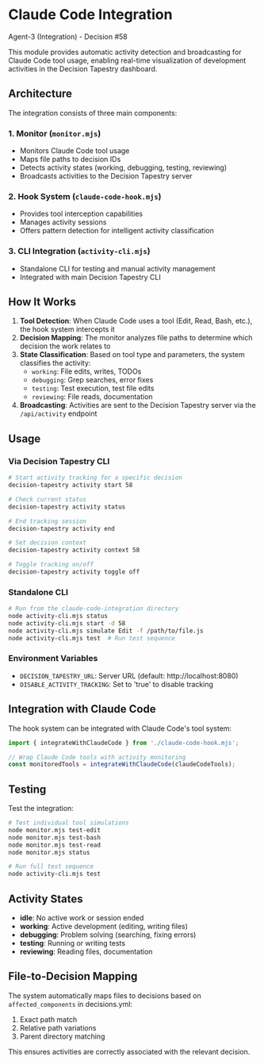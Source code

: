 # Claude Code Integration

Agent-3 (Integration) - Decision #58

This module provides automatic activity detection and broadcasting for Claude Code tool usage, enabling real-time visualization of development activities in the Decision Tapestry dashboard.

## Architecture

The integration consists of three main components:

### 1. Monitor (`monitor.mjs`)
- Monitors Claude Code tool usage
- Maps file paths to decision IDs
- Detects activity states (working, debugging, testing, reviewing)
- Broadcasts activities to the Decision Tapestry server

### 2. Hook System (`claude-code-hook.mjs`)
- Provides tool interception capabilities
- Manages activity sessions
- Offers pattern detection for intelligent activity classification

### 3. CLI Integration (`activity-cli.mjs`)
- Standalone CLI for testing and manual activity management
- Integrated with main Decision Tapestry CLI

## How It Works

1. **Tool Detection**: When Claude Code uses a tool (Edit, Read, Bash, etc.), the hook system intercepts it
2. **Decision Mapping**: The monitor analyzes file paths to determine which decision the work relates to
3. **State Classification**: Based on tool type and parameters, the system classifies the activity:
   - `working`: File edits, writes, TODOs
   - `debugging`: Grep searches, error fixes
   - `testing`: Test execution, test file edits
   - `reviewing`: File reads, documentation
4. **Broadcasting**: Activities are sent to the Decision Tapestry server via the `/api/activity` endpoint

## Usage

### Via Decision Tapestry CLI

```bash
# Start activity tracking for a specific decision
decision-tapestry activity start 58

# Check current status
decision-tapestry activity status

# End tracking session
decision-tapestry activity end

# Set decision context
decision-tapestry activity context 58

# Toggle tracking on/off
decision-tapestry activity toggle off
```

### Standalone CLI

```bash
# Run from the claude-code-integration directory
node activity-cli.mjs status
node activity-cli.mjs start -d 58
node activity-cli.mjs simulate Edit -f /path/to/file.js
node activity-cli.mjs test  # Run test sequence
```

### Environment Variables

- `DECISION_TAPESTRY_URL`: Server URL (default: http://localhost:8080)
- `DISABLE_ACTIVITY_TRACKING`: Set to 'true' to disable tracking

## Integration with Claude Code

The hook system can be integrated with Claude Code's tool system:

```javascript
import { integrateWithClaudeCode } from './claude-code-hook.mjs';

// Wrap Claude Code tools with activity monitoring
const monitoredTools = integrateWithClaudeCode(claudeCodeTools);
```

## Testing

Test the integration:

```bash
# Test individual tool simulations
node monitor.mjs test-edit
node monitor.mjs test-bash
node monitor.mjs test-read
node monitor.mjs status

# Run full test sequence
node activity-cli.mjs test
```

## Activity States

- **idle**: No active work or session ended
- **working**: Active development (editing, writing files)
- **debugging**: Problem solving (searching, fixing errors)
- **testing**: Running or writing tests
- **reviewing**: Reading files, documentation

## File-to-Decision Mapping

The system automatically maps files to decisions based on `affected_components` in decisions.yml:

1. Exact path match
2. Relative path variations
3. Parent directory matching

This ensures activities are correctly associated with the relevant decision.